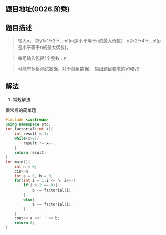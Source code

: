 ## 题目地址(0026.阶乘)

## 题目描述


> 输入n， 求y1=1!+3!+...m!(m是小于等于n的最大奇数） y2=2!+4!+...p!(p是小于等于n的最大偶数)。

> 每组输入包括1个整数：n

> 可能有多组测试数据，对于每组数据， 输出题目要求的y1和y2

## 解法

1. 常规解法

很常规的简单题

```cpp
#include <iostream>
using namespace std;
int factorial(int x){
    int result = 1;
    while(x>0){
        result *= x--;
    }
    return result;
}
int main(){
    int n = 0;
    cin>>n;
    int a = 0, b = 0;
    for(int i = 1;i <= n; i++){
        if(i % 2 == 0){
            b += factorial(i);
        }
        else{
            a += factorial(i);
        }
    }
    cout<< a <<' ' << b;
    return 0;
}
```